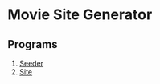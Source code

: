 Movie Site Generator
==================================================

Programs
--------------------------------------

1. [Seeder](seeder.md)
2. [Site](site.md)
